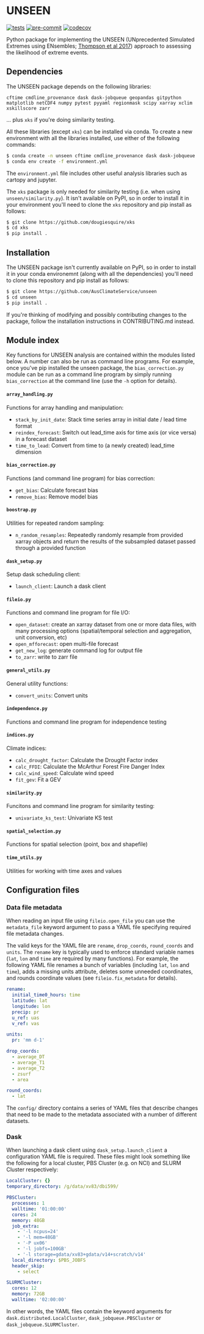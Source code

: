 # UNSEEN

[![tests](https://github.com/AusClimateService/unseen/actions/workflows/tests.yml/badge.svg)](https://github.com/AusClimateService/unseen/actions/workflows/tests.yml)
[![pre-commit](https://github.com/AusClimateService/unseen/actions/workflows/pre-commit.yml/badge.svg)](https://github.com/AusClimateService/unseen/actions/workflows/pre-commit.yml)
[![codecov](https://codecov.io/gh/AusClimateService/unseen/branch/master/graph/badge.svg?token=OCNJ29LV5C)](https://codecov.io/gh/AusClimateService/unseen)

Python package for implementing the UNSEEN (UNprecedented Simulated Extremes using ENsembles;
[Thompson et al 2017](https://doi.org/10.1038/s41467-017-00275-3))
approach to assessing the likelihood of extreme events.

## Dependencies

The UNSEEN package depends on the following libraries: 
```
cftime cmdline_provenance dask dask-jobqueue geopandas gitpython matplotlib netCDF4 numpy pytest pyyaml regionmask scipy xarray xclim xskillscore zarr
```
... plus `xks` if you're doing similarity testing.

All these libraries (except `xks`) can be installed via conda.
To create a new environment with all the libraries installed,
use either of the following commands: 

```bash
$ conda create -n unseen cftime cmdline_provenance dask dask-jobqueue ...
$ conda env create -f environment.yml
```

The `environment.yml` file includes other useful analysis libraries
such as cartopy and jupyter.

The `xks` package is only needed for similarity testing
(i.e. when using `unseen/similarity.py`).
It isn't available on PyPI,
so in order to install it in your environment you'll need to clone
the `xks` repository and pip install as follows:

```bash
$ git clone https://github.com/dougiesquire/xks
$ cd xks
$ pip install .
```

## Installation

The UNSEEN package isn't currently available on PyPI,
so in order to install it in your conda environemnt (along with all the dependencies)
you'll need to clone this repository and pip install as follows:

```bash
$ git clone https://github.com/AusClimateService/unseen
$ cd unseen
$ pip install .
```

If you're thinking of modifying and possibly contributing changes to the package,
follow the installation instructions in CONTRIBUTING.md instead.


## Module index

Key functions for UNSEEN analysis are contained within the modules listed below.
A number can also be run as command line programs.
For example, once you've pip installed the unseen package,
the `bias_correction.py` module can be run as a command line program
by simply running `bias_correction` at the command line
(use the `-h` option for details).

#### `array_handling.py`
Functions for array handling and manipulation:
- `stack_by_init_date`: Stack time series array in initial date / lead time format  
- `reindex_forecast`: Switch out lead_time axis for time axis (or vice versa) in a forecast dataset  
- `time_to_lead`: Convert from time to (a newly created) lead_time dimension

#### `bias_correction.py` 
Functions (and command line program) for bias correction:
- `get_bias`: Calculate forecast bias
- `remove_bias`: Remove model bias

#### `boostrap.py`
Utilities for repeated random sampling:
- `n_random_resamples`: Repeatedly randomly resample from provided xarray objects and return the results of the subsampled dataset passed through a provided function

#### `dask_setup.py`
Setup dask scheduling client:
- `launch_client`: Launch a dask client

#### `fileio.py`
Functions and command line program for file I/O:
- `open_dataset`: create an xarray dataset from one or more data files, with many processing options (spatial/temporal selection and aggregation, unit conversion, etc)
- `open_mfforecast`: open multi-file forecast
- `get_new_log`: generate command log for output file
- `to_zarr`: write to zarr file

#### `general_utils.py`
General utility functions:
- `convert_units`: Convert units

#### `independence.py`
Functions and command line program for independence testing

#### `indices.py`
Climate indices:
- `calc_drought_factor`: Calculate the Drought Factor index
- `calc_FFDI`: Calculate the McArthur Forest Fire Danger Index
- `calc_wind_speed`: Calculate wind speed
- `fit_gev`: Fit a GEV

#### `similarity.py` 
Funcitons and command line program for similarity testing:
- `univariate_ks_test`: Univariate KS test

#### `spatial_selection.py`
Functions for spatial selection (point, box and shapefile)

#### `time_utils.py`
Utilities for working with time axes and values


## Configuration files

### Data file metadata

When reading an input file using `fileio.open_file`
you can use the `metadata_file` keyword argument to pass
a YAML file specifying required file metadata changes.

The valid keys for the YAML file are
`rename`, `drop_coords`, `round_coords` and `units`.
The `rename` key is typically used to enforce standard variable names
(`lat`, `lon` and `time` are required by many functions).
For example,
the following YAML file renames a bunch of variables
(including `lat`, `lon` and `time`),
adds a missing units attribute,
deletes some unneeded coordinates,
and rounds coordinate values 
(see `fileio.fix_metadata` for details).

```yaml
rename:
  initial_time0_hours: time
  latitude: lat
  longitude: lon
  precip: pr
  u_ref: uas
  v_ref: vas

units:
  pr: 'mm d-1'

drop_coords:
  - average_DT
  - average_T1
  - average_T2
  - zsurf
  - area

round_coords:
  - lat
```

The `config/` directory contains a series of YAML files
that describe changes that need to be made to the metadata
associated with a number of different datasets.

### Dask

When launching a dask client using `dask_setup.launch_client` a configuration YAML file is required.
These files might look something like
the following for a local cluster, PBS Cluster (e.g. on NCI) and SLURM Cluster respectively:

```yaml
LocalCluster: {}
temporary_directory: /g/data/xv83/dbi599/
```

```yaml
PBSCluster:
  processes: 1
  walltime: '01:00:00'
  cores: 24
  memory: 48GB
  job_extra:
    - '-l ncpus=24'
    - '-l mem=48GB'
    - '-P ux06'
    - '-l jobfs=100GB'
    - '-l storage=gdata/xv83+gdata/v14+scratch/v14'
  local_directory: $PBS_JOBFS
  header_skip:
    - select
```

```yaml    
SLURMCluster:
  cores: 12
  memory: 72GB
  walltime: '02:00:00'
```

In other words, the YAML files contain the keyword arguments for
`dask.distributed.LocalCluster`, `dask_jobqueue.PBSCluster`
or `dask_jobqueue.SLURMCluster`.

